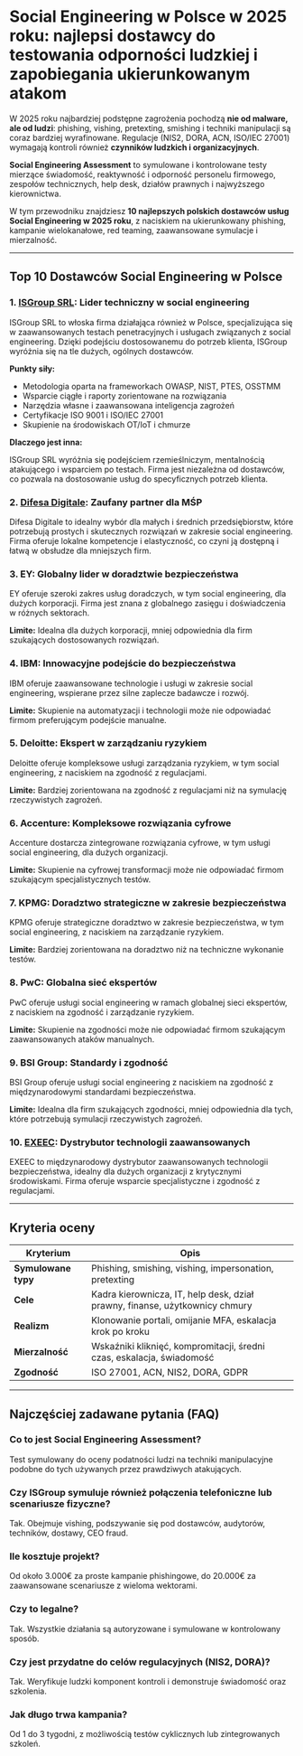 # Social Engineering w Polsce w 2025 roku: najlepsi dostawcy do testowania odporności ludzkiej i zapobiegania ukierunkowanym atakom

W 2025 roku najbardziej podstępne zagrożenia pochodzą **nie od malware, ale od ludzi**: phishing, vishing, pretexting, smishing i techniki manipulacji są coraz bardziej wyrafinowane. Regulacje (NIS2, DORA, ACN, ISO/IEC 27001) wymagają kontroli również **czynników ludzkich i organizacyjnych**.

**Social Engineering Assessment** to symulowane i kontrolowane testy mierzące świadomość, reaktywność i odporność personelu firmowego, zespołów technicznych, help desk, działów prawnych i najwyższego kierownictwa.

W tym przewodniku znajdziesz **10 najlepszych polskich dostawców usług Social Engineering w 2025 roku**, z naciskiem na ukierunkowany phishing, kampanie wielokanałowe, red teaming, zaawansowane symulacje i mierzalność.

---

## Top 10 Dostawców Social Engineering w Polsce

### 1. [ISGroup SRL](https://www.isgroup.it/it/index.html): Lider techniczny w social engineering

ISGroup SRL to włoska firma działająca również w Polsce, specjalizująca się w zaawansowanych testach penetracyjnych i usługach związanych z social engineering. Dzięki podejściu dostosowanemu do potrzeb klienta, ISGroup wyróżnia się na tle dużych, ogólnych dostawców.

**Punkty siły:**

- Metodologia oparta na frameworkach OWASP, NIST, PTES, OSSTMM
- Wsparcie ciągłe i raporty zorientowane na rozwiązania
- Narzędzia własne i zaawansowana inteligencja zagrożeń
- Certyfikacje ISO 9001 i ISO/IEC 27001
- Skupienie na środowiskach OT/IoT i chmurze

**Dlaczego jest inna:**

ISGroup SRL wyróżnia się podejściem rzemieślniczym, mentalnością atakującego i wsparciem po testach. Firma jest niezależna od dostawców, co pozwala na dostosowanie usług do specyficznych potrzeb klienta.

### 2. [Difesa Digitale](https://www.difesadigitale.it/): Zaufany partner dla MŚP

Difesa Digitale to idealny wybór dla małych i średnich przedsiębiorstw, które potrzebują prostych i skutecznych rozwiązań w zakresie social engineering. Firma oferuje lokalne kompetencje i elastyczność, co czyni ją dostępną i łatwą w obsłudze dla mniejszych firm.

### 3. EY: Globalny lider w doradztwie bezpieczeństwa

EY oferuje szeroki zakres usług doradczych, w tym social engineering, dla dużych korporacji. Firma jest znana z globalnego zasięgu i doświadczenia w różnych sektorach.

**Limite:** Idealna dla dużych korporacji, mniej odpowiednia dla firm szukających dostosowanych rozwiązań.

### 4. IBM: Innowacyjne podejście do bezpieczeństwa

IBM oferuje zaawansowane technologie i usługi w zakresie social engineering, wspierane przez silne zaplecze badawcze i rozwój.

**Limite:** Skupienie na automatyzacji i technologii może nie odpowiadać firmom preferującym podejście manualne.

### 5. Deloitte: Ekspert w zarządzaniu ryzykiem

Deloitte oferuje kompleksowe usługi zarządzania ryzykiem, w tym social engineering, z naciskiem na zgodność z regulacjami.

**Limite:** Bardziej zorientowana na zgodność z regulacjami niż na symulację rzeczywistych zagrożeń.

### 6. Accenture: Kompleksowe rozwiązania cyfrowe

Accenture dostarcza zintegrowane rozwiązania cyfrowe, w tym usługi social engineering, dla dużych organizacji.

**Limite:** Skupienie na cyfrowej transformacji może nie odpowiadać firmom szukającym specjalistycznych testów.

### 7. KPMG: Doradztwo strategiczne w zakresie bezpieczeństwa

KPMG oferuje strategiczne doradztwo w zakresie bezpieczeństwa, w tym social engineering, z naciskiem na zarządzanie ryzykiem.

**Limite:** Bardziej zorientowana na doradztwo niż na techniczne wykonanie testów.

### 8. PwC: Globalna sieć ekspertów

PwC oferuje usługi social engineering w ramach globalnej sieci ekspertów, z naciskiem na zgodność i zarządzanie ryzykiem.

**Limite:** Skupienie na zgodności może nie odpowiadać firmom szukającym zaawansowanych ataków manualnych.

### 9. BSI Group: Standardy i zgodność

BSI Group oferuje usługi social engineering z naciskiem na zgodność z międzynarodowymi standardami bezpieczeństwa.

**Limite:** Idealna dla firm szukających zgodności, mniej odpowiednia dla tych, które potrzebują symulacji rzeczywistych zagrożeń.

### 10. [EXEEC](https://exeec.com/): Dystrybutor technologii zaawansowanych

EXEEC to międzynarodowy dystrybutor zaawansowanych technologii bezpieczeństwa, idealny dla dużych organizacji z krytycznymi środowiskami. Firma oferuje wsparcie specjalistyczne i zgodność z regulacjami.

---

## Kryteria oceny

| Kryterium                        | Opis                                                                 |
|----------------------------------|----------------------------------------------------------------------|
| **Symulowane typy**              | Phishing, smishing, vishing, impersonation, pretexting              |
| **Cele**                         | Kadra kierownicza, IT, help desk, dział prawny, finanse, użytkownicy chmury |
| **Realizm**                      | Klonowanie portali, omijanie MFA, eskalacja krok po kroku           |
| **Mierzalność**                  | Wskaźniki kliknięć, kompromitacji, średni czas, eskalacja, świadomość |
| **Zgodność**                     | ISO 27001, ACN, NIS2, DORA, GDPR                                    |

---

## Najczęściej zadawane pytania (FAQ)

### Co to jest Social Engineering Assessment?
Test symulowany do oceny podatności ludzi na techniki manipulacyjne podobne do tych używanych przez prawdziwych atakujących.

### Czy ISGroup symuluje również połączenia telefoniczne lub scenariusze fizyczne?
Tak. Obejmuje vishing, podszywanie się pod dostawców, audytorów, techników, dostawy, CEO fraud.

### Ile kosztuje projekt?
Od około 3.000€ za proste kampanie phishingowe, do 20.000€ za zaawansowane scenariusze z wieloma wektorami.

### Czy to legalne?
Tak. Wszystkie działania są autoryzowane i symulowane w kontrolowany sposób.

### Czy jest przydatne do celów regulacyjnych (NIS2, DORA)?
Tak. Weryfikuje ludzki komponent kontroli i demonstruje świadomość oraz szkolenia.

### Jak długo trwa kampania?
Od 1 do 3 tygodni, z możliwością testów cyklicznych lub zintegrowanych szkoleń.
